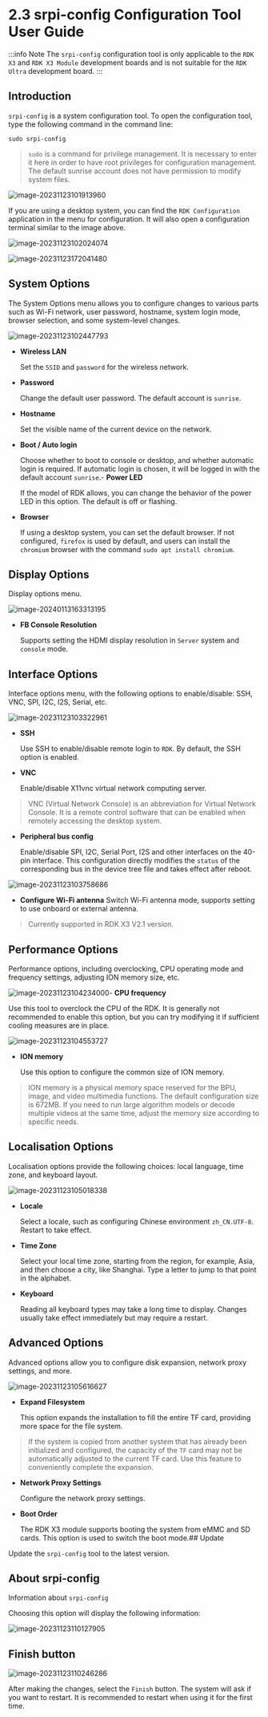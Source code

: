 # 2.3 srpi-config Configuration Tool User Guide

:::info Note
The `srpi-config` configuration tool is only applicable to the `RDK X3` and `RDK X3 Module` development boards and is not suitable for the `RDK Ultra` development board.
:::

## Introduction

`srpi-config` is a system configuration tool. To open the configuration tool, type the following command in the command line:

```
sudo srpi-config
```

> `sudo` is a command for privilege management. It is necessary to enter it here in order to have root privileges for configuration management. The default sunrise account does not have permission to modify system files.

![image-20231123101913960](image/srpi-config/image-20231123101913960.png)

If you are using a desktop system, you can find the `RDK Configuration` application in the menu for configuration. It will also open a configuration terminal similar to the image above.

![image-20231123102024074](image/srpi-config/image-20231123102024074.png)

![image-20231123172041480](image/srpi-config/image-20231123172041480.png)

## System Options

The System Options menu allows you to configure changes to various parts such as Wi-Fi network, user password, hostname, system login mode, browser selection, and some system-level changes.

![image-20231123102447793](image/srpi-config/image-20231123102447793.png)

- **Wireless LAN**

  Set the `SSID` and `password` for the wireless network.

- **Password**

  Change the default user password. The default account is `sunrise`.

- **Hostname**

  Set the visible name of the current device on the network.

- **Boot / Auto login**

  Choose whether to boot to console or desktop, and whether automatic login is required. If automatic login is chosen, it will be logged in with the default account `sunrise`.- **Power LED**
 
  If the model of RDK allows, you can change the behavior of the power LED in this option. The default is off or flashing.

- **Browser**
 
  If using a desktop system, you can set the default browser. If not configured, `firefox` is used by default, and users can install the `chromium` browser with the command `sudo apt install chromium`.

## Display Options
 
 Display options menu.
 
 ![image-20240113163313195](image/srpi-config/image-20240113163313195.png)

- **FB Console Resolution**
 
  Supports setting the HDMI display resolution in `Server` system and `console` mode.
 
## Interface Options
 
 Interface options menu, with the following options to enable/disable: SSH, VNC, SPI, I2C, I2S, Serial, etc.
 
 ![image-20231123103322961](image/srpi-config/image-20231123103322961.png)
 
- **SSH**
 
  Use SSH to enable/disable remote login to `RDK`. By default, the SSH option is enabled.
 
- **VNC**
 
  Enable/disable X11vnc virtual network computing server.
 
> VNC (Virtual Network Console) is an abbreviation for Virtual Network Console. It is a remote control software that can be enabled when remotely accessing the desktop system.
 
- **Peripheral bus config**
 
  Enable/disable SPI, I2C, Serial Port, I2S and other interfaces on the 40-pin interface. This configuration directly modifies the `status` of the corresponding bus in the device tree file and takes effect after reboot.

 ![image-20231123103758686](image/srpi-config/image-20231123103758686.png)
 
- **Configure Wi-Fi antenna**
  Switch Wi-Fi antenna mode, supports setting to use onboard or external antenna.

> Currently supported in RDK X3 V2.1 version.

## Performance Options
 
 Performance options, including overclocking, CPU operating mode and frequency settings, adjusting ION memory size, etc.
 
 ![image-20231123104234000](image/srpi-config/image-20231123104234000.png)- **CPU frequency**

  Use this tool to overclock the CPU of the RDK. It is generally not recommended to enable this option, but you can try modifying it if sufficient cooling measures are in place.

  ![image-20231123104553727](image/srpi-config/image-20231123104553727.png)

- **ION memory**

  Use this option to configure the common size of ION memory.

> ION memory is a physical memory space reserved for the BPU, image, and video multimedia functions. The default configuration size is 672MB. If you need to run large algorithm models or decode multiple videos at the same time, adjust the memory size according to specific needs.

## Localisation Options

Localisation options provide the following choices: local language, time zone, and keyboard layout.

![image-20231123105018338](image/srpi-config/image-20231123105018338.png)

- **Locale**

  Select a locale, such as configuring Chinese environment `zh_CN.UTF-8`. Restart to take effect.

- **Time Zone**

  Select your local time zone, starting from the region, for example, Asia, and then choose a city, like Shanghai. Type a letter to jump to that point in the alphabet.

- **Keyboard**

  Reading all keyboard types may take a long time to display. Changes usually take effect immediately but may require a restart.

## Advanced Options

Advanced options allow you to configure disk expansion, network proxy settings, and more.

![image-20231123105616627](image/srpi-config/image-20231123105616627.png)

- **Expand Filesystem**

  This option expands the installation to fill the entire TF card, providing more space for the file system.

> If the system is copied from another system that has already been initialized and configured, the capacity of the `TF` card may not be automatically adjusted to the current TF card. Use this feature to conveniently complete the expansion.

- **Network Proxy Settings**

  Configure the network proxy settings.

- **Boot Order**

  The RDK X3 module supports booting the system from eMMC and SD cards. This option is used to switch the boot mode.## Update

Update the `srpi-config` tool to the latest version.

## About srpi-config

Information about `srpi-config`

Choosing this option will display the following information:

![image-20231123110127905](image/srpi-config/image-20231123110127905.png)

## Finish button

![image-20231123110246286](image/srpi-config/image-20231123110246286.png)

After making the changes, select the `Finish` button. The system will ask if you want to restart. It is recommended to restart when using it for the first time.